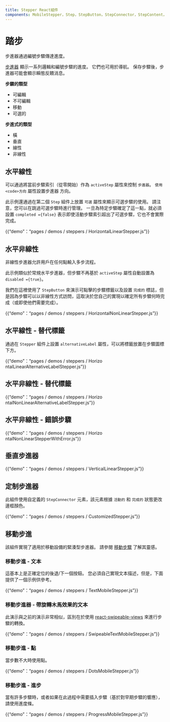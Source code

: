 ```yaml
---
title: Stepper React組件
components: MobileStepper，Step，StepButton，StepConnector，StepContent，StepIcon，StepLabel，Stepper
---
```

# 踏步

<p class="description">步進器通過編號步驟傳達進度。</p>

[步進器](https://material.io/archive/guidelines/components/steppers.html) 顯示一系列邏輯和編號步驟的進度。 它們也可用於導航。 保存步驟後，步進器可能會顯示瞬態反饋消息。

**步驟的類型**

- 可編輯
- 不可編輯
- 移動
- 可選的

**步進式的類型**

- 橫
- 垂直
- 線性
- 非線性

## 水平線性

可以通過將當前步驟索引（從零開始）作為 `activeStep` 屬性來控制 `步進器`。 `使用 <code>方向` 屬性設置步進器</code> 方向。

此示例還通過在第二個 `Step` 組件上放置 `可選` 屬性來顯示可選步驟的使用。 請注意，您可以在跳過可選步驟時進行管理。 一旦為特定步驟確定了這一點，就必須設置 `completed ={false}` 表示即使活動步驟索引超出了可選步驟，它也不會實際完成。

{{“demo”：“pages / demos / steppers / Horizo​​ntalLinearStepper.js”}}

## 水平非線性

非線性步進器允許用戶在任何點輸入多步流程。

此示例類似於常規水平步進器，但步驟不再基於 `activeStep` 屬性自動設置為 `disabled ={true}`。

我們在這裡使用了 `StepButton` 來演示可點擊的步驟標籤以及設置 `完成的` 標誌，但是因為步驟可以以非線性方式訪問，這取決於您自己的實現以確定所有步驟何時完成（或即使他們需要完成）。

{{“demo”：“pages / demos / steppers / Horizo​​ntalNonLinearStepper.js”}}

## 水平線性 - 替代標籤

通過在 `Stepper` 組件上設置 `alternativeLabel` 屬性，可以將標籤放置在步驟圖標下方。

{{“demo”：“pages / demos / steppers / Horizo​​ntalLinearAlternativeLabelStepper.js”}}

## 水平非線性 - 替代標籤

{{“demo”：“pages / demos / steppers / Horizo​​ntalNonLinearAlternativeLabelStepper.js”}}

## 水平非線性 - 錯誤步驟

{{“demo”：“pages / demos / steppers / Horizo​​ntalNonLinearStepperWithError.js”}}

## 垂直步進器

{{“demo”：“pages / demos / steppers / VerticalLinearStepper.js”}}

## 定制步進器

此組件使用自定義的 `StepConnector` 元素，該元素根據 `活動的` 和 `完成的` 狀態更改邊框顏色。

{{“demo”：“pages / demos / steppers / CustomizedStepper.js”}}

## 移動步進

該組件實現了適用於移動設備的緊湊型步進器。 請參閱 [移動步驟](https://material.io/archive/guidelines/components/steppers.html#steppers-types-of-steps) 了解其靈感。

### 移動步進 - 文本

這基本上是正確定位的後退/下一個按鈕。 您必須自己實現文本描述，但是，下面提供了一個示例供參考。

{{“demo”：“pages / demos / steppers / TextMobileStepper.js”}}

### 移動步進器 - 帶旋轉木馬效果的文本

此演示與之前的演示非常相似，區別在於使用 [react-swipeable-views](https://github.com/oliviertassinari/react-swipeable-views) 來進行步驟的轉換。

{{“demo”：“pages / demos / steppers / SwipeableTextMobileStepper.js”}}

### 移動步進 - 點

當步數不大時使用點。

{{“demo”：“pages / demos / steppers / DotsMobileStepper.js”}}

### 移動步進 - 進步

當有許多步驟時，或者如果在此過程中需要插入步驟（基於對早期步驟的響應），請使用進度條。

{{“demo”：“pages / demos / steppers / ProgressMobileStepper.js”}}